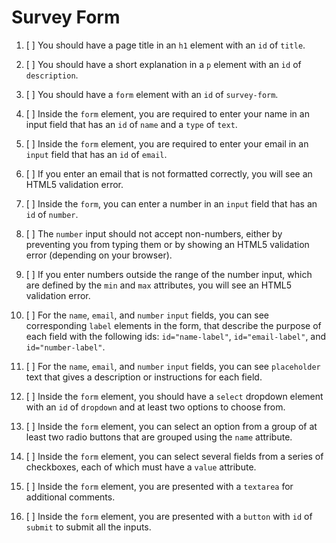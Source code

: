 # Survey Form

1. [ ] You should have a page title in an `h1` element with an `id` of `title`.

2. [ ] You should have a short explanation in a `p` element with an `id` of `description`.

3. [ ] You should have a `form` element with an `id` of `survey-form`.

4. [ ] Inside the `form` element, you are required to enter your name in an input field that has an `id` of `name` and a `type` of `text`.

5. [ ] Inside the `form` element, you are required to enter your email in an `input` field that has an `id` of `email`.

6. [ ] If you enter an email that is not formatted correctly, you will see an HTML5 validation error.

7. [ ] Inside the `form`, you can enter a number in an `input` field that has an `id` of `number`.

8. [ ] The `number` input should not accept non-numbers, either by preventing you from typing them or by showing an HTML5 validation error (depending on your browser).

9. [ ] If you enter numbers outside the range of the number input, which are defined by the `min` and `max` attributes, you will see an HTML5 validation error.

10. [ ] For the `name`, `email`, and `number` `input` fields, you can see corresponding `label` elements in the form, that describe the purpose of each field with the following ids: `id="name-label"`, `id="email-label"`, and `id="number-label"`.

11. [ ] For the `name`, `email`, and `number` `input` fields, you can see `placeholder` text that gives a description or instructions for each field.

12. [ ] Inside the `form` element, you should have a `select` dropdown element with an `id` of `dropdown` and at least two options to choose from.

13. [ ] Inside the `form` element, you can select an option from a group of at least two radio buttons that are grouped using the `name` attribute.

14. [ ] Inside the `form` element, you can select several fields from a series of checkboxes, each of which must have a `value` attribute.

15. [ ] Inside the `form` element, you are presented with a `textarea` for additional comments.

16. [ ] Inside the `form` element, you are presented with a `button` with `id` of `submit` to submit all the inputs.
